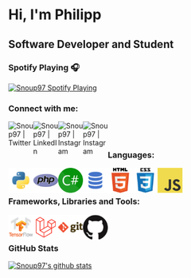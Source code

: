 # Hi, I'm Philipp

## Software Developer and Student

### Spotify Playing 🎧

[<img src="https://novatorem.snoup97.vercel.app/api/spotify" alt="Snoup97 Spotify Playing" width="350" />](https://open.spotify.com/user/1158060024?si=C7JzF-JKQkylxPjzh3FFpg)

### Connect with me:

[<img align="left" alt="Snoup97 | Twitter" width="50px" src="https://cdn.jsdelivr.net/npm/simple-icons@v3/icons/twitter.svg" />][twitter]
[<img align="left" alt="Snoup97 | LinkedIn" width="50px" src="https://cdn.jsdelivr.net/npm/simple-icons@v3/icons/linkedin.svg" />][linkedin]
[<img align="left" alt="Snoup97 | Instagram" width="50px" src="https://cdn.jsdelivr.net/npm/simple-icons@v3/icons/instagram.svg" />][instagram]
[<img align="left" alt="Snoup97 | Instagram" width="50px" src="https://cdn.jsdelivr.net/npm/simple-icons@v3/icons/xing.svg" />][xing]

<br>
<br>

### Languages:

<img align="left" alt="Python" title="Python" width="50px" src="https://raw.githubusercontent.com/github/explore/80688e429a7d4ef2fca1e82350fe8e3517d3494d/topics/python/python.png" />
<img align="left" alt="PHP" title="PHP" width="50px" src="https://raw.githubusercontent.com/github/explore/80688e429a7d4ef2fca1e82350fe8e3517d3494d/topics/php/php.png" />
<img align="left" alt="C#" title="C#" width="50px" src="https://raw.githubusercontent.com/github/explore/80688e429a7d4ef2fca1e82350fe8e3517d3494d/topics/csharp/csharp.png" />
<img align="left" alt="SQL" title="SQL" width="50px" src="https://raw.githubusercontent.com/github/explore/80688e429a7d4ef2fca1e82350fe8e3517d3494d/topics/sql/sql.png" />
<img align="left" alt="HTML5" title="HTML5" width="50px" src="https://raw.githubusercontent.com/github/explore/80688e429a7d4ef2fca1e82350fe8e3517d3494d/topics/html/html.png" />
<img align="left" alt="CSS3" title="CSS3" width="50px" src="https://raw.githubusercontent.com/github/explore/80688e429a7d4ef2fca1e82350fe8e3517d3494d/topics/css/css.png" />
<img align="left" alt="JavaScript" title="JavaScript" width="50px" src="https://raw.githubusercontent.com/github/explore/80688e429a7d4ef2fca1e82350fe8e3517d3494d/topics/javascript/javascript.png" />

<br>
<br>

### Frameworks, Libraries  and Tools:

<img align="left" alt="Python" title="Python" width="50px" src="https://raw.githubusercontent.com/github/explore/80688e429a7d4ef2fca1e82350fe8e3517d3494d/topics/tensorflow/tensorflow.png" />
<img align="left" alt="Laravel" title="Laravel" width="50px" src="https://raw.githubusercontent.com/github/explore/80688e429a7d4ef2fca1e82350fe8e3517d3494d/topics/laravel/laravel.png" />
<img align="left" alt="Git" width="50px" src="https://raw.githubusercontent.com/github/explore/80688e429a7d4ef2fca1e82350fe8e3517d3494d/topics/git/git.png" />
<img align="left" alt="GitHub" width="50px" src="https://raw.githubusercontent.com/github/explore/78df643247d429f6cc873026c0622819ad797942/topics/github/github.png" />

<br>
<br>


### GitHub Stats

[![Snoup97's github stats](https://github-readme-stats.vercel.app/api?username=Snoup97&show_icons=true&hide_border=true&count_private=true)](https://github.com/anuraghazra/github-readme-stats)

[xing]: https://www.xing.com/profile/Philipp_Kohler22
[twitter]: https://twitter.com/PhilippKohler
[instagram]: https://www.instagram.com/kohler_philipp/
[linkedin]: https://www.linkedin.com/in/philipp-kohler-069a1a199/

